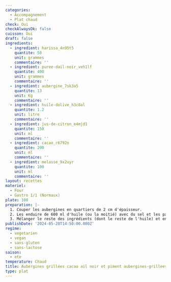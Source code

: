 ```yaml
---
categories:
  - Accompagnement
  - Plat chaud
check: Oui
checkAlwaysOk: false
cuisson: Oui
draft: false
ingredients:
  - ingredient: harissa_4n95t5
    quantite: 50
    unit: grammes
    commentaire: ''
  - ingredient: puree-dail-noir_veh1lf
    quantite: 400
    unit: grammes
    commentaire: ''
  - ingredient: aubergine_7sk3a5
    quantite: 13
    unit: Kg
    commentaire: ''
  - ingredient: huile-dolive_h3c8al
    quantite: 1.2
    unit: litre
    commentaire: ''
  - ingredient: jus-de-citron_e4mjd1
    quantite: 150
    unit: ml
    commentaire: ''
  - ingredient: cacao_r6792n
    quantite: 200
    unit: ml
    commentaire: ''
  - ingredient: melasse_9x2uyr
    quantite: 100
    unit: ml
    commentaire: ''
layout: recettes
materiel:
  - Four
  - Gastro 1/1 (Normaux)
plate: 100
preparation: |-
  1. Couper les aubergines en quartiers de 2 cm d'épaisseur.
  2. Les enduire de 600 ml d'huile (ou la moitié) avec du sel et les passer 10 minutes au four à 200°C
  3. Mélanger le reste des ingrédients (dont le reste de l'huile) et enduire les aubergines avec puis les remettre à cuire 10 à 15 minutes.
publishDate: '2024-05-28T14:50:00.000Z'
regime:
  - vegetarien
  - vegan
  - sans-gluten
  - sans-lactose
saison:
  - ete
temperature: Chaud
title: Aubergines grillées cacao ail noir et piment aubergines-grillees-cacao-ail-noir-et-piment_7b2688ac-6360-43b8-8083-635b1cc56257
type: plat
---
```



